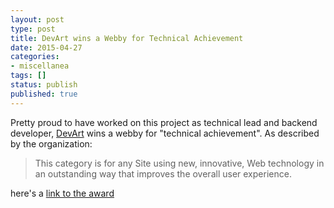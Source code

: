 ```yaml
---
layout: post
type: post
title: DevArt wins a Webby for Technical Achievement
date: 2015-04-27
categories:
- miscellanea
tags: []
status: publish
published: true
---
```


Pretty proud to have worked on this project as technical lead and backend developer, [DevArt](https://devart.withgoogle.com) wins a webby for "technical achievement". As described by the organization:

<blockquote>This category is for any Site using new, innovative, Web technology in an outstanding way that improves the overall user experience.</blockquote>

here's a [link to the award](http://www.webbyawards.com/winners/2015/websites/website-features-and-design/technical-achievement/devart-art-made-with-code/)